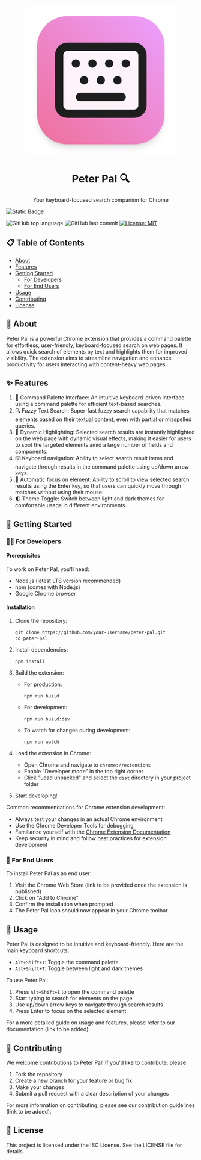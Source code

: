 <div align="center">
  <img src="./img/logo.png" alt="Peter Pal Logo" width="400" height="400"/>
  <h1>Peter Pal 🔍</h1>
  <p>Your keyboard-focused search companion for Chrome</p>
</div>

![Static Badge](https://img.shields.io/badge/mission-human_flourishing_via_AI_augmentation-purple)

![GitHub top language](https://img.shields.io/github/languages/top/maksimzinovev/peter-pal) ![GitHub last commit](https://img.shields.io/github/last-commit/MaksimZinovev/peter-pal) [![License: MIT](https://img.shields.io/badge/License-Apache%202.0-blue.svg)](https://opensource.org/licenses/Apache-2.0)
<br/>

<h2>📋 Table of Contents</h2>

- [About](#about)
- [Features](#features)
- [Getting Started](#getting-started)
  - [For Developers](#for-developers)
  - [For End Users](#for-end-users)
- [Usage](#usage)
- [Contributing](#contributing)
- [License](#license)

<h2>🧐 About</h2>

Peter Pal is a powerful Chrome extension that provides a command palette for effortless, user-friendly, keyboard-focused search on web pages. It allows quick search of elements by text and highlights them for improved visibility. The extension aims to streamline navigation and enhance productivity for users interacting with content-heavy web pages.

<h2>✨ Features</h2>

1. 🎨 Command Palette Interface: An intuitive keyboard-driven interface using a command palette for efficient text-based searches.
2. 🔍 Fuzzy Text Search: Super-fast fuzzy search capability that matches elements based on their textual content, even with partial or misspelled queries.
3. 🌟 Dynamic Highlighting: Selected search results are instantly highlighted on the web page with dynamic visual effects, making it easier for users to spot the targeted elements amid a large number of fields and components.
4. ⌨️ Keyboard navigation: Ability to select search result items and navigate through results in the command palette using up/down arrow keys.
5. 🎯 Automatic focus on element: Ability to scroll to view selected search results using the Enter key, so that users can quickly move through matches without using their mouse.
6. 🌓 Theme Toggle: Switch between light and dark themes for comfortable usage in different environments.

<h2>🚀 Getting Started</h2>

<h3>👨‍💻 For Developers</h3>

<h4>Prerequisites</h4>

To work on Peter Pal, you'll need:

- Node.js (latest LTS version recommended)
- npm (comes with Node.js)
- Google Chrome browser

<h4>Installation</h4>

1. Clone the repository:
   ```
   git clone https://github.com/your-username/peter-pal.git
   cd peter-pal
   ```

2. Install dependencies:
   ```
   npm install
   ```

3. Build the extension:
   - For production:
     ```
     npm run build
     ```
   - For development:
     ```
     npm run build:dev
     ```
   - To watch for changes during development:
     ```
     npm run watch
     ```

4. Load the extension in Chrome:
   - Open Chrome and navigate to `chrome://extensions`
   - Enable "Developer mode" in the top right corner
   - Click "Load unpacked" and select the `dist` directory in your project folder

5. Start developing!

Common recommendations for Chrome extension development:
- Always test your changes in an actual Chrome environment
- Use the Chrome Developer Tools for debugging
- Familiarize yourself with the [Chrome Extension Documentation](https://developer.chrome.com/docs/extensions/)
- Keep security in mind and follow best practices for extension development

<h3>👥 For End Users</h3>

To install Peter Pal as an end user:

1. Visit the Chrome Web Store (link to be provided once the extension is published)
2. Click on "Add to Chrome"
3. Confirm the installation when prompted
4. The Peter Pal icon should now appear in your Chrome toolbar

<h2>📖 Usage</h2>

Peter Pal is designed to be intuitive and keyboard-friendly. Here are the main keyboard shortcuts:

- `Alt+Shift+I`: Toggle the command palette
- `Alt+Shift+T`: Toggle between light and dark themes

To use Peter Pal:

1. Press `Alt+Shift+I` to open the command palette
2. Start typing to search for elements on the page
3. Use up/down arrow keys to navigate through search results
4. Press Enter to focus on the selected element

For a more detailed guide on usage and features, please refer to our documentation (link to be added).

<h2>🤝 Contributing</h2>

We welcome contributions to Peter Pal! If you'd like to contribute, please:

1. Fork the repository
2. Create a new branch for your feature or bug fix
3. Make your changes
4. Submit a pull request with a clear description of your changes

For more information on contributing, please see our contribution guidelines (link to be added).

<h2>📄 License</h2>

This project is licensed under the ISC License. See the LICENSE file for details.
